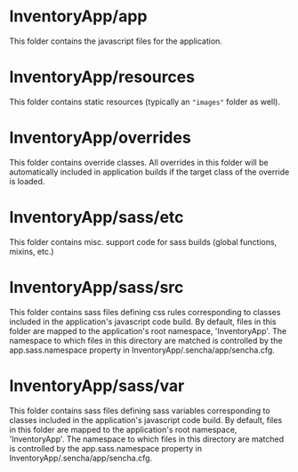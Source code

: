 # InventoryApp/app

This folder contains the javascript files for the application.

# InventoryApp/resources

This folder contains static resources (typically an `"images"` folder as well).

# InventoryApp/overrides

This folder contains override classes. All overrides in this folder will be 
automatically included in application builds if the target class of the override
is loaded.

# InventoryApp/sass/etc

This folder contains misc. support code for sass builds (global functions, 
mixins, etc.)

# InventoryApp/sass/src

This folder contains sass files defining css rules corresponding to classes
included in the application's javascript code build.  By default, files in this 
folder are mapped to the application's root namespace, 'InventoryApp'. The
namespace to which files in this directory are matched is controlled by the
app.sass.namespace property in InventoryApp/.sencha/app/sencha.cfg. 

# InventoryApp/sass/var

This folder contains sass files defining sass variables corresponding to classes
included in the application's javascript code build.  By default, files in this 
folder are mapped to the application's root namespace, 'InventoryApp'. The
namespace to which files in this directory are matched is controlled by the
app.sass.namespace property in InventoryApp/.sencha/app/sencha.cfg. 
